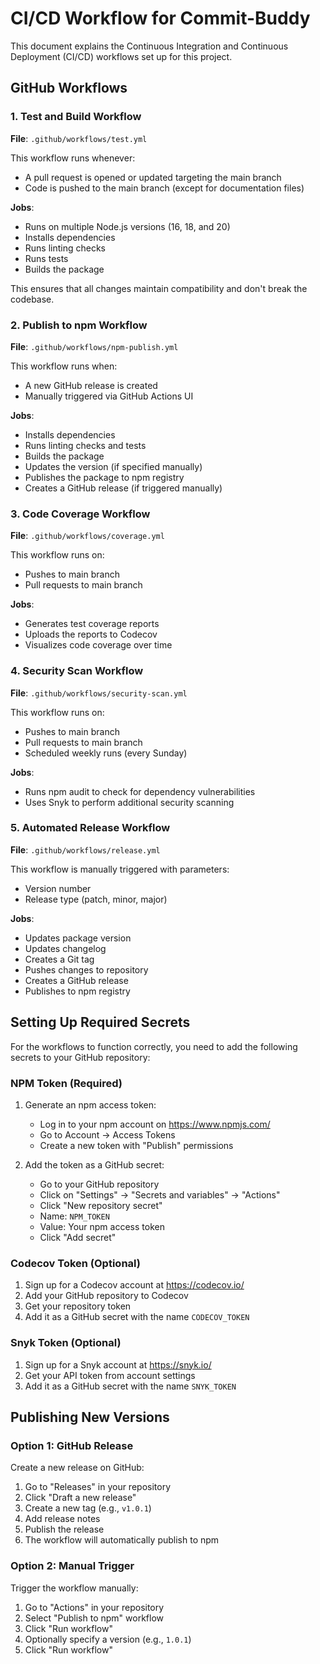 # CI/CD Workflow for Commit-Buddy

This document explains the Continuous Integration and Continuous Deployment (CI/CD) workflows set up for this project.

## GitHub Workflows

### 1. Test and Build Workflow

**File**: `.github/workflows/test.yml`

This workflow runs whenever:
- A pull request is opened or updated targeting the main branch
- Code is pushed to the main branch (except for documentation files)

**Jobs**:
- Runs on multiple Node.js versions (16, 18, and 20)
- Installs dependencies
- Runs linting checks
- Runs tests
- Builds the package

This ensures that all changes maintain compatibility and don't break the codebase.

### 2. Publish to npm Workflow

**File**: `.github/workflows/npm-publish.yml`

This workflow runs when:
- A new GitHub release is created
- Manually triggered via GitHub Actions UI

**Jobs**:
- Installs dependencies
- Runs linting checks and tests
- Builds the package
- Updates the version (if specified manually)
- Publishes the package to npm registry
- Creates a GitHub release (if triggered manually)

### 3. Code Coverage Workflow

**File**: `.github/workflows/coverage.yml`

This workflow runs on:
- Pushes to main branch
- Pull requests to main branch

**Jobs**:
- Generates test coverage reports
- Uploads the reports to Codecov
- Visualizes code coverage over time

### 4. Security Scan Workflow

**File**: `.github/workflows/security-scan.yml`

This workflow runs on:
- Pushes to main branch
- Pull requests to main branch
- Scheduled weekly runs (every Sunday)

**Jobs**:
- Runs npm audit to check for dependency vulnerabilities
- Uses Snyk to perform additional security scanning

### 5. Automated Release Workflow

**File**: `.github/workflows/release.yml`

This workflow is manually triggered with parameters:
- Version number
- Release type (patch, minor, major)

**Jobs**:
- Updates package version
- Updates changelog
- Creates a Git tag
- Pushes changes to repository
- Creates a GitHub release
- Publishes to npm registry

## Setting Up Required Secrets

For the workflows to function correctly, you need to add the following secrets to your GitHub repository:

### NPM Token (Required)

1. Generate an npm access token:
   - Log in to your npm account on https://www.npmjs.com/
   - Go to Account → Access Tokens
   - Create a new token with "Publish" permissions

2. Add the token as a GitHub secret:
   - Go to your GitHub repository
   - Click on "Settings" → "Secrets and variables" → "Actions"
   - Click "New repository secret"
   - Name: `NPM_TOKEN`
   - Value: Your npm access token
   - Click "Add secret"

### Codecov Token (Optional)

1. Sign up for a Codecov account at https://codecov.io/
2. Add your GitHub repository to Codecov
3. Get your repository token
4. Add it as a GitHub secret with the name `CODECOV_TOKEN`

### Snyk Token (Optional)

1. Sign up for a Snyk account at https://snyk.io/
2. Get your API token from account settings
3. Add it as a GitHub secret with the name `SNYK_TOKEN`

## Publishing New Versions

### Option 1: GitHub Release
Create a new release on GitHub:
1. Go to "Releases" in your repository
2. Click "Draft a new release"
3. Create a new tag (e.g., `v1.0.1`)
4. Add release notes
5. Publish the release
6. The workflow will automatically publish to npm

### Option 2: Manual Trigger
Trigger the workflow manually:
1. Go to "Actions" in your repository
2. Select "Publish to npm" workflow
3. Click "Run workflow"
4. Optionally specify a version (e.g., `1.0.1`)
5. Click "Run workflow"
